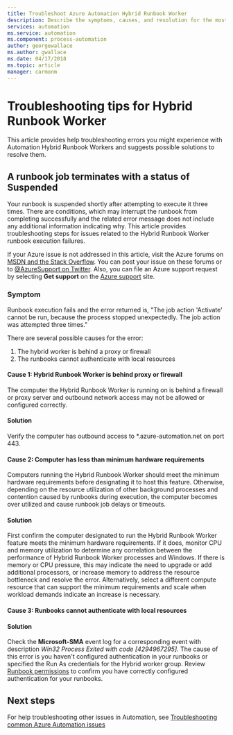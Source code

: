 ```yaml
---
title: Troubleshoot Azure Automation Hybrid Runbook Worker
description: Describe the symptoms, causes, and resolution for the most common Hybrid Runbook Worker issues in Azure Automation.
services: automation
ms.service: automation
ms.component: process-automation
author: georgewallace
ms.author: gwallace
ms.date: 04/17/2018
ms.topic: article
manager: carmonm
---
```

# Troubleshooting tips for Hybrid Runbook Worker

This article provides help troubleshooting errors you might experience with Automation Hybrid Runbook Workers and suggests possible solutions to resolve them.

## A runbook job terminates with a status of Suspended

Your runbook is suspended shortly after attempting to execute it three times. There are conditions, which may interrupt the runbook from completing successfully and the related error message does not include any additional information indicating why. This article provides troubleshooting steps for issues related to the Hybrid Runbook Worker runbook execution failures.

If your Azure issue is not addressed in this article, visit the Azure forums on [MSDN and the Stack Overflow](https://azure.microsoft.com/support/forums/). You can post your issue on these forums or to [@AzureSupport on Twitter](https://twitter.com/AzureSupport). Also, you can file an Azure support request by selecting **Get support** on the [Azure support](https://azure.microsoft.com/support/options/) site.

### Symptom

Runbook execution fails and the error returned is, "The job action 'Activate' cannot be run, because the process stopped unexpectedly. The job action was attempted three times."

There are several possible causes for the error:

1. The hybrid worker is behind a proxy or firewall
2. The runbooks cannot authenticate with local resources

#### Cause 1: Hybrid Runbook Worker is behind proxy or firewall

The computer the Hybrid Runbook Worker is running on is behind a firewall or proxy server and outbound network access may not be allowed or configured correctly.

#### Solution

Verify the computer has outbound access to *.azure-automation.net on port 443.

#### Cause 2: Computer has less than minimum hardware requirements

Computers running the Hybrid Runbook Worker should meet the minimum hardware requirements before designating it to host this feature. Otherwise, depending on the resource utilization of other background processes and contention caused by runbooks during execution, the computer becomes over utilized and cause runbook job delays or timeouts.

#### Solution

First confirm the computer designated to run the Hybrid Runbook Worker feature meets the minimum hardware requirements. If it does, monitor CPU and memory utilization to determine any correlation between the performance of Hybrid Runbook Worker processes and Windows. If there is memory or CPU pressure, this may indicate the need to upgrade or add additional processors, or increase memory to address the resource bottleneck and resolve the error. Alternatively, select a different compute resource that can support the minimum requirements and scale when workload demands indicate an increase is necessary.

#### Cause 3: Runbooks cannot authenticate with local resources

#### Solution

Check the **Microsoft-SMA** event log for a corresponding event with description *Win32 Process Exited with code [4294967295]*. The cause of this error is you haven't configured authentication in your runbooks or specified the Run As credentials for the Hybrid worker group. Review [Runbook permissions](automation-hrw-run-runbooks.md#runbook-permissions) to confirm you have correctly configured authentication for your runbooks.

## Next steps

For help troubleshooting other issues in Automation, see [Troubleshooting common Azure Automation issues](automation-troubleshooting-automation-errors.md)